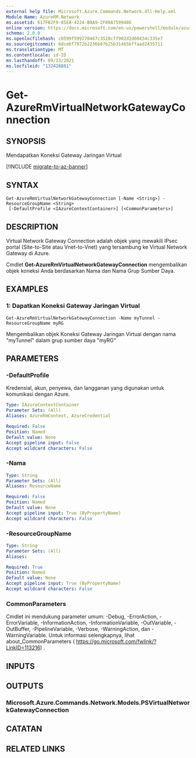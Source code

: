 ```yaml
---
external help file: Microsoft.Azure.Commands.Network.dll-Help.xml
Module Name: AzureRM.Network
ms.assetid: 617FB2F9-05EA-4224-B9A9-2F00A7599486
online version: https://docs.microsoft.com/en-us/powershell/module/azurerm.network/get-azurermvirtualnetworkgatewayconnection
schema: 2.0.0
ms.openlocfilehash: c0599f599770467c3528cff902d2d60434c335e7
ms.sourcegitcommit: 6dce6f7972b2236b87b25b31465bffaad2435711
ms.translationtype: MT
ms.contentlocale: id-ID
ms.lasthandoff: 09/13/2021
ms.locfileid: "132428881"
---
```

# Get-AzureRmVirtualNetworkGatewayConnection

## SYNOPSIS
Mendapatkan Koneksi Gateway Jaringan Virtual

[!INCLUDE [migrate-to-az-banner](../../includes/migrate-to-az-banner.md)]

## SYNTAX

```
Get-AzureRmVirtualNetworkGatewayConnection [-Name <String>] -ResourceGroupName <String>
 [-DefaultProfile <IAzureContextContainer>] [<CommonParameters>]
```

## DESCRIPTION
Virtual Network Gateway Connection adalah objek yang mewakili IPsec portal (Site-to-Site atau Vnet-to-Vnet) yang tersambung ke Virtual Network Gateway di Azure.

Cmdlet **Get-AzureRmVirtualNetworkGatewayConnection** mengembalikan objek koneksi Anda berdasarkan Nama dan Nama Grup Sumber Daya.

## EXAMPLES

### 1: Dapatkan Koneksi Gateway Jaringan Virtual
```
Get-AzureRmVirtualNetworkGatewayConnection -Name myTunnel -ResourceGroupName myRG
```

Mengembalikan objek Koneksi Gateway Jaringan Virtual dengan nama "myTunnel" dalam grup sumber daya "myRG"

## PARAMETERS

### -DefaultProfile
Kredensial, akun, penyewa, dan langganan yang digunakan untuk komunikasi dengan Azure.

```yaml
Type: IAzureContextContainer
Parameter Sets: (All)
Aliases: AzureRmContext, AzureCredential

Required: False
Position: Named
Default value: None
Accept pipeline input: False
Accept wildcard characters: False
```

### -Nama
```yaml
Type: String
Parameter Sets: (All)
Aliases: ResourceName

Required: False
Position: Named
Default value: None
Accept pipeline input: True (ByPropertyName)
Accept wildcard characters: False
```

### -ResourceGroupName
```yaml
Type: String
Parameter Sets: (All)
Aliases: 

Required: True
Position: Named
Default value: None
Accept pipeline input: True (ByPropertyName)
Accept wildcard characters: False
```

### CommonParameters
Cmdlet ini mendukung parameter umum: -Debug, -ErrorAction, -ErrorVariable, -InformationAction, -InformationVariable, -OutVariable, -OutBuffer, -PipelineVariable, -Verbose, -WarningAction, dan -WarningVariable. Untuk informasi selengkapnya, lihat about_CommonParameters ( https://go.microsoft.com/fwlink/?LinkID=113216) .

## INPUTS

## OUTPUTS

### Microsoft.Azure.Commands.Network.Models.PSVirtualNetworkGatewayConnection

## CATATAN

## RELATED LINKS

